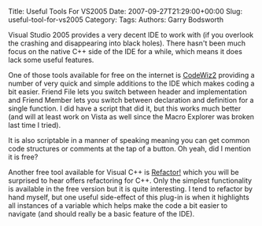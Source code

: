 Title: Useful Tools For VS2005
Date: 2007-09-27T21:29:00+00:00
Slug: useful-tool-for-vs2005
Category: 
Tags: 
Authors: Garry Bodsworth

Visual Studio 2005 provides a very decent IDE to work with (if you overlook the crashing and disappearing into black holes).  There hasn't been much focus on the native C++ side of the IDE for a while, which means it does lack some useful features.

One of those tools available for free on the internet is <a href="http://www.cupla.net/CodeWiz2/">CodeWiz2</a> providing a number of very quick and simple additions to the IDE which makes coding a bit easier.  Friend File lets you switch between header and implementation and Friend Member lets you switch between declaration and definition for a single function.  I did have a script that did it, but this works much better (and will at least work on Vista as well since the Macro Explorer was broken last time I tried).

It is also scriptable in a manner of speaking meaning you can get common code structures or comments at the tap of a button.  Oh yeah, did I mention it is free?

Another free tool available for Visual C++ is <a href="http://www.devexpress.com/Products/NET/IDETools/RefactorCPP/">Refactor!</a> which you will be surprised to hear offers refactoring for C++.  Only the simplest functionality is available in the free version but it is quite interesting.  I tend to refactor by hand myself, but one useful side-effect of this plug-in is when it highlights all instances of a variable which helps make the code a bit easier to navigate (and should really be a basic feature of the IDE).

